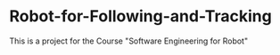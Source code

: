 # Robot-for-Following-and-Tracking

This is a project for the Course "Software Engineering for Robot"